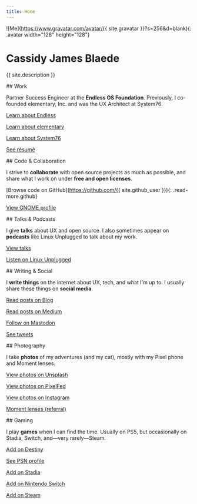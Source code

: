 ```yaml
---
title: Home
---
```


![Me](https://www.gravatar.com/avatar/{{ site.gravatar }}?s=256&d=blank){: .avatar width="128" height="128"}

# Cassidy James Blaede

{{ site.description }}

<div class="cards" markdown="1">
<section class="code card" markdown="1">
## Work

Partner Success Engineer at the **Endless OS Foundation**. Previously, I co-founded elementary, Inc. and was the UX Architect at System76.

<a href="https://endlessos.org" class="read-more"><i class="fa fa-fw fa-info-circle"></i> Learn about Endless</a>

<a href="https://elementary.io" class="read-more"><i class="fa fa-fw fa-info-circle"></i> Learn about elementary</a>

<a href="https://system76.com" class="read-more"><i class="fa fa-fw fa-info-circle"></i> Learn about System76</a>

<a href="/resume" class="read-more resume"><i class="far fa-fw fa-file-alt"></i>See résumé</a>
</section>

<section class="code card" markdown="1">
## Code & Collaboration

I strive to **collaborate** with open source projects as much as possible, and share what I work on under **free and open licenses**.

[<i class="fab fa-fw fa-github"></i>Browse code on GitHub](https://github.com/{{ site.github_user }}){: .read-more.github}

<a href="https://wiki.gnome.org/CassidyBlaede" class="read-more gnome"><i class="fa fa-fw fa-info-circle"></i>View GNOME profile</a>
</section>

<section class="talks card" markdown="1">
## Talks & Podcasts

I give **talks** about UX and open source. I also sometimes appear on **podcasts** like Linux Unplugged to talk about my work.

<a href="/talks" class="read-more talks"><i class="fa fa-fw fa-chalkboard-teacher"></i>View talks</a>

<a href="https://linuxunplugged.com/guests/cassidyjames" class="read-more lup"><i class="fa fa-fw fa-microphone"></i>Listen on Linux Unplugged</a>
</section>

<section class="writing card" markdown="1">
## Writing & Social

I **write things** on the internet about UX, tech, and what I'm up to. I usually share these things on **social media**.

<a href="/blog" class="read-more blog"><i class="fa fa-fw fa-rss"></i>Read posts on Blog</a>

<a href="https://medium.com/{{ site.medium }}" class="read-more medium"><i class="fab fa-fw fa-medium"></i>Read posts on Medium</a>

<a rel="me" href="{{ site.mastodon }}" class="read-more mastodon"><i class="fab fa-fw fa-mastodon"></i>Follow on Mastodon</a>

<a href="https://twitter.com/{{ site.twitter }}" class="read-more twitter"><i class="fab fa-fw fa-twitter"></i>See tweets</a>
</section>

<section class="photography card" markdown="1">
## Photography

I take **photos** of my adventures (and my cat), mostly with my Pixel phone and Moment lenses.

<a href="https://unsplash.com/{{ site.unsplash }}" class="read-more unsplash"><i class="fas fa-fw fa-camera"></i>View photos on Unsplash</a>

<a rel="me" href="{{ site.pixelfed }}" class="read-more pixelfed"><i class="fas fa-fw fa-camera-retro"></i>View photos on PixelFed</a>

<a href="https://instagram.com/{{ site.instagram }}" class="read-more instagram"><i class="fab fa-fw fa-instagram"></i>View photos on Instagram</a>

<a href="https://www.shopmoment.com/shop?tap_a=30146-d3ce98&tap_s=363496-01e37a&utm_medium=referral&utm_source=ambassador&utm_campaign=Moment%2BReferral%2BProgram&utm_content=cassidyblaede" class="read-more moment"><i class="fas fa-fw fa-credit-card"></i>Moment lenses (referral)</a>
</section>

<section class="gaming card" markdown="1">
## Gaming

I play **games** when I can find the time. Usually on PS5, but occasionally on Stadia, Switch, and—very rarely—Steam.

<a href="/destiny" class="read-more destiny"><i class="fa fa-fw fa-destiny"></i>Add on Destiny</a>

<a href="http://psnprofiles.com/blaede22" class="read-more psn"><i class="fa fa-fw fa-trophy"></i>See PSN profile</a>

<a href="/stadia" class="read-more stadia"><i class="fa fa-fw fa-stadia"></i>Add on Stadia</a>

<a href="/switch" class="read-more switch"><i class="fab fa-fw fa-nintendo-switch"></i>Add on Nintendo Switch</a>

<a href="http://steamcommunity.com/id/{{ site.steam }}/" class="read-more steam"><i class="fab fa-fw fa-steam-square"></i>Add on Steam</a>
</section>
</div>
